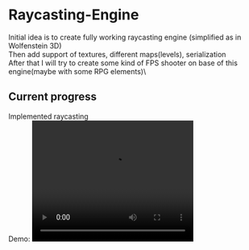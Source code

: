 # Raycasting-Engine

Initial idea is to create fully working raycasting engine (simplified as in Wolfenstein 3D)\
Then add support of textures, different maps(levels), serialization\
After that I will try to create some kind of FPS shooter on base of this engine(maybe with some RPG elements)\

## Current progress
Implemented raycasting\
Demo:
<video width="320" height="240" controls>
  <source src="raycasting.mp4" type="video/mp4">
